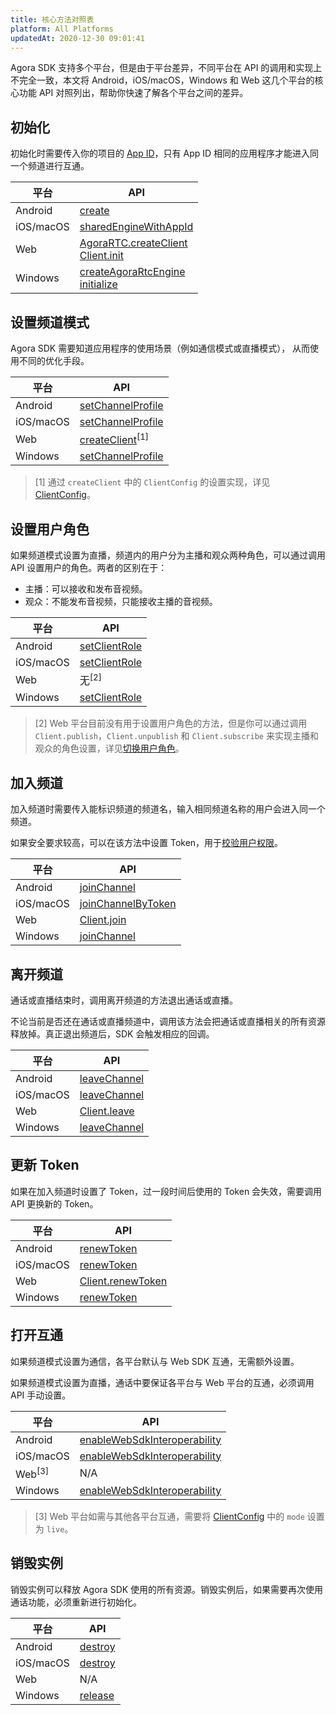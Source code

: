 ```yaml
---
title: 核心方法对照表
platform: All Platforms
updatedAt: 2020-12-30 09:01:41
---
```

Agora SDK 支持多个平台，但是由于平台差异，不同平台在 API 的调用和实现上不完全一致，本文将 Android，iOS/macOS，Windows 和 Web 这几个平台的核心功能 API 对照列出，帮助你快速了解各个平台之间的差异。

## 初始化

初始化时需要传入你的项目的 [App ID](./token?platform=All%20Platforms#app-id)，只有 App ID 相同的应用程序才能进入同一个频道进行互通。

| 平台      | API                                                          |
| --------- | ------------------------------------------------------------ |
| Android   | [create](./API%20Reference/java/classio_1_1agora_1_1rtc_1_1_rtc_engine.html#a35466f690d0a9332f24ea8280021d5ed) |
| iOS/macOS | [sharedEngineWithAppId](./API%20Reference/oc/Classes/AgoraRtcEngineKit.html#//api/name/sharedEngineWithAppId:delegate:) |
| Web       | [AgoraRTC.createClient](./API%20Reference/web/globals.html#createclient) <br>[Client.init](./API%20Reference/web/interfaces/agorartc.client.html#init) |
| Windows   | [createAgoraRtcEngine](./API%20Reference/cpp/group__create_agora_rtc_engine.html) <br> [initialize](./API%20Reference/cpp/classagora_1_1rtc_1_1_i_rtc_engine.html#ac71db65e66942e4e0a0550e95c16890f) |

## 设置频道模式

Agora SDK 需要知道应用程序的使用场景（例如通信模式或直播模式）， 从而使用不同的优化手段。

| 平台      | API                                                          |
| --------- | ------------------------------------------------------------ |
| Android   | [setChannelProfile](./API%20Reference/java/classio_1_1agora_1_1rtc_1_1_rtc_engine.html#a1bfb76eb4365b8b97648c3d1b69f2bd6) |
| iOS/macOS | [setChannelProfile](./API%20Reference/oc/Classes/AgoraRtcEngineKit.html#//api/name/setChannelProfile:) |
| Web       | [createClient](./API%20Reference/web/globals.html#createclient)<sup>[1]</sup> |
| Windows   | [setChannelProfile](./API%20Reference/cpp/classagora_1_1rtc_1_1_i_rtc_engine.html#aab53788c74da25080bad61f0525d12ae) |

> [1] 通过 `createClient` 中的 `ClientConfig` 的设置实现，详见 [ClientConfig](./API%20Reference/web/interfaces/agorartc.clientconfig.html)。

## 设置用户角色

如果频道模式设置为直播，频道内的用户分为主播和观众两种角色，可以通过调用 API 设置用户的角色。两者的区别在于：

- 主播：可以接收和发布音视频。
- 观众：不能发布音视频，只能接收主播的音视频。

| 平台      | API                                                          |
| --------- | ------------------------------------------------------------ |
| Android   | [setClientRole](./API%20Reference/java/classio_1_1agora_1_1rtc_1_1_rtc_engine.html#aa2affa28a23d44d18b6889fba03f47ec) |
| iOS/macOS | [setClientRole](./API%20Reference/oc/Classes/AgoraRtcEngineKit.html#//api/name/setClientRole:) |
| Web       | 无<sup>[2]</sup>                                             |
| Windows   | [setClientRole](./API%20Reference/cpp/classagora_1_1rtc_1_1_i_rtc_engine.html#a89ca6a15d5a388f3c82038e74bad4040) |

> [2] Web 平台目前没有用于设置用户角色的方法，但是你可以通过调用 `Client.publish`，`Client.unpublish` 和 `Client.subscribe` 来实现主播和观众的角色设置，详见[切换用户角色](./role_web?platform=Web)。

## 加入频道

加入频道时需要传入能标识频道的频道名，输入相同频道名称的用户会进入同一个频道。

如果安全要求较高，可以在该方法中设置 Token，用于[校验用户权限](./token?platform=All%20Platforms)。

| 平台      | API                                                          |
| --------- | ------------------------------------------------------------ |
| Android   | [joinChannel](./API%20Reference/java/classio_1_1agora_1_1rtc_1_1_rtc_engine.html#a8b308c9102c08cb8dafb4672af1a3b4c) |
| iOS/macOS | [joinChannelByToken](./API%20Reference/oc/Classes/AgoraRtcEngineKit.html#//api/name/joinChannelByToken:channelId:info:uid:joinSuccess:) |
| Web       | [Client.join](./API%20Reference/web/interfaces/agorartc.client.html#join) |
| Windows   | [joinChannel](./API%20Reference/cpp/classagora_1_1rtc_1_1_i_rtc_engine.html#adc937172e59bd2695ea171553a88188c) |

## 离开频道

通话或直播结束时，调用离开频道的方法退出通话或直播。

不论当前是否还在通话或直播频道中，调用该方法会把通话或直播相关的所有资源释放掉。真正退出频道后，SDK 会触发相应的回调。

| 平台      | API                                                          |
| --------- | ------------------------------------------------------------ |
| Android   | [leaveChannel](./API%20Reference/java/classio_1_1agora_1_1rtc_1_1_rtc_engine.html#a2929e4a46d5342b68d0deb552c29d597) |
| iOS/macOS | [leaveChannel](./API%20Reference/oc/Classes/AgoraRtcEngineKit.html#//api/name/leaveChannel:) |
| Web       | [Client.leave](./API%20Reference/web/interfaces/agorartc.client.html#leave) |
| Windows   | [leaveChannel](./API%20Reference/cpp/classagora_1_1rtc_1_1_i_rtc_engine.html#a51c12d209373650638bfd82e28777081) |

## 更新 Token

如果在加入频道时设置了 Token，过一段时间后使用的 Token 会失效，需要调用 API 更换新的 Token。

| 平台      | API                                                          |
| --------- | ------------------------------------------------------------ |
| Android   | [renewToken](./API%20Reference/java/classio_1_1agora_1_1rtc_1_1_rtc_engine.html#af1428905e5778a9ca209f64592b5bf80) |
| iOS/macOS | [renewToken](./API%20Reference/oc/Classes/AgoraRtcEngineKit.html#//api/name/renewToken:) |
| Web       | [Client.renewToken](./API%20Reference/web/interfaces/agorartc.client.html#renewtoken) |
| Windows   | [renewToken](./API%20Reference/cpp/classagora_1_1rtc_1_1_i_rtc_engine.html#a8f25b5ff97e2a070a69102e379295739) |

## 打开互通

如果频道模式设置为通信，各平台默认与 Web SDK 互通，无需额外设置。

如果频道模式设置为直播，通话中要保证各平台与 Web 平台的互通，必须调用 API 手动设置。

| 平台              | API                                                          |
| ----------------- | ------------------------------------------------------------ |
| Android           | [enableWebSdkInteroperability](./API%20Reference/java/classio_1_1agora_1_1rtc_1_1_rtc_engine.html#a49636ee063476d7c3da533668771fa03) |
| iOS/macOS         | [enableWebSdkInteroperability](./API%20Reference/oc/Classes/AgoraRtcEngineKit.html#//api/name/enableWebSdkInteroperability:) |
| Web<sup>[3]</sup> | N/A                                                          |
| Windows           | [enableWebSdkInteroperability](./API%20Reference/cpp/classagora_1_1rtc_1_1_rtc_engine_parameters.html#a5b82667e75a8f299a60b9b7968da48de) |

> [3] Web 平台如需与其他各平台互通，需要将 [ClientConfig](./API%20Reference/web/interfaces/agorartc.clientconfig.html) 中的 `mode` 设置为 `live`。

## 销毁实例

销毁实例可以释放 Agora SDK 使用的所有资源。销毁实例后，如果需要再次使用通话功能，必须重新进行初始化。

| 平台      | API                                                          |
| --------- | ------------------------------------------------------------ |
| Android   | [destroy](./API%20Reference/java/classio_1_1agora_1_1rtc_1_1_rtc_engine.html#afb808cdc9025a77af7dd2bce98311bfe) |
| iOS/macOS | [destroy](./API%20Reference/oc/Classes/AgoraRtcEngineKit.html#//api/name/destroy) |
| Web       | N/A                                                          |
| Windows   | [release](./API%20Reference/cpp/classagora_1_1rtc_1_1_i_rtc_engine.html#afe4804c1f53bfee301c0960fda006c47)                                                   |